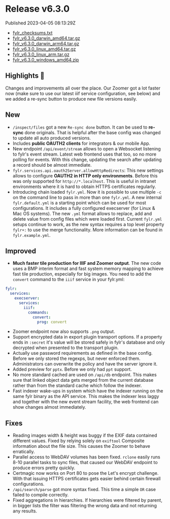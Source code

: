 
# Release v6.3.0

Published 2023-04-05 08:13:29Z

* [fylr_checksums.txt](https://s3.eu-central-1.wasabisys.com/fylr-releases/v6.3.0/fylr_checksums.txt)
* [fylr_v6.3.0_darwin_amd64.tar.gz](https://s3.eu-central-1.wasabisys.com/fylr-releases/v6.3.0/fylr_v6.3.0_darwin_amd64.tar.gz)
* [fylr_v6.3.0_darwin_arm64.tar.gz](https://s3.eu-central-1.wasabisys.com/fylr-releases/v6.3.0/fylr_v6.3.0_darwin_arm64.tar.gz)
* [fylr_v6.3.0_linux_amd64.tar.gz](https://s3.eu-central-1.wasabisys.com/fylr-releases/v6.3.0/fylr_v6.3.0_linux_amd64.tar.gz)
* [fylr_v6.3.0_linux_arm.tar.gz](https://s3.eu-central-1.wasabisys.com/fylr-releases/v6.3.0/fylr_v6.3.0_linux_arm.tar.gz)
* [fylr_v6.3.0_windows_amd64.zip](https://s3.eu-central-1.wasabisys.com/fylr-releases/v6.3.0/fylr_v6.3.0_windows_amd64.zip)

## Highlights 🎉

Changes and improvements all over the place. Our Zoomer got a lot faster now (make sure to use our latest iiif service configuration, see below) and we added a re-sync button to produce new file versions easily.

## New

* `/inspect/files` got a new `Re-sync done` button. It can be used to **re-sync** done originals. That is helpful after the base config was changed to update all auto produced versions.
* Includes **public OAUTH2 clients** for integrators & our mobile App.
* New endpoint `/api/event/stream` allows to open a Websocket listening to fylr's event stream. Latest web frontend uses that too, so no more polling for events. With this change, updating the search after updating a record should be almost immediate.
* `fylr.services.api.oauth2Server.allowHttpRedirects`: This new settings allows to configure **OAUTH2 in HTTP only environments**. Before this was only supported for `http://*.localhost`. This is useful in intranet environments where it is hard to obtain HTTPS certificates regularly.
* Introducing chain loaded `fylr.yml`. Now it is possible to use multiple `-c` on the command line to pass in more than one `fylr.yml`. A new internal `fylr.default.yml` is a starting point which can be used for most configurations. It includes a fully configured execserver (for Linux & Mac OS systems). The new `.yml` format allows to replace, add and delete value from config files which were loaded first. Current `fylr.yml` setups continue to work, as the new syntax requires a top level property `fylr+:` to use the merge functionality. More information can be found in `fylr.example.yml`.

## Improved

* **Much faster tile production for IIIF and Zoomer output**. The new code uses a BMP interim format and fast system memory mapping to achieve fast tile production, especially for big images. You need to add the `convert` command to the `iiif` service in your fylr.yml:
```yaml
fylr:
  services:
    execserver:
      services:
        iiif:
          commands:
            convert:
              prog: convert
```
* Zoomer endpoint now also supports `.png` output.
* Support encrypted data in export plugin transport options. If a property ends in `:secret` it's value will be stored safely in fylr's database and only decrypted when presented to the transport plugin.
* Actually use password requirements as defined in the base config. Before we only stored the regexps, but never enforced them. Administrators can overwrite the policy and have the server ignore it.
* Added preview for `pptx`. Before we only had `ppt` support.
* No more standard cached are used on `/api/db` endpoint. This makes sure that linked object data gets merged from the current database rather than from the standard cache which follow the indexer.
* Fast indexer wake-ups in system which have the indexer running on the same fylr binary as the API service. This makes the indexer less laggy and together with the new event stream facility, the web frontend can show changes almost immediately.

## Fixes

* Reading images width & height was buggy if the EXIF data contained different values. Fixed by relying solely on `exiftool` Composite information about the file size. This causes the Zoomer to behave erratically.
* Parallel access to WebDAV volumes has been fixed. `rclone` easily runs 8-10 parallel tasks to sync files, that caused our WebDAV endpoint to produce errors pretty quickly.
* Certmagic now works on Port 80 to pose the Let's encrypt challenge. With that issuing HTTPS certificates gets easier behind certain firewall configurations.
* `/api/search/parse` got more syntax fixed. This time a simple `OR` case failed to compile correctly.
* Fixed aggregations in hierarchies. If hierarchies were filtered by parent, in bigger lists the filter was filtering the wrong data and not returning any results.

